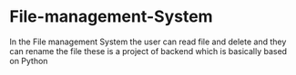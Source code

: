 # File-management-System
In the File management System the user can read file and delete and they can rename the file these is a project of  backend which is basically based on Python  
